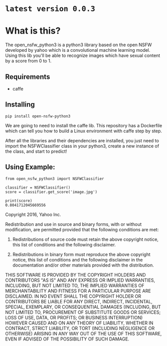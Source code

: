 # `latest version 0.0.3` 

# What is this?
The open_nsfw_python3 is a python3 library based on the open NSFW developed by yahoo which is a convolutional machine learning model. Using this lib you'll be able to recognize images which have sexual content by a score from 0 to 1.

## Requirements
- caffe

## Installing
```
pip install open-nsfw-python3
```

We are going to need to install the caffe lib. This repository has a Dockerfile which can tell you how to build a Linux environment with caffe step by step.

After all the libraries and their dependencies are installed, you just need to import the NSFWClassifier class in your python3, create a new instance of the class, and start to predict!

## Using Example:
```
from open_nsfw_python3 import NSFWClassifier

classifier = NSFWClassifier()
score = classifier.get_score('image.jpg')

print(score)
0.8041712045669556
```

Copyright 2016, Yahoo Inc.

Redistribution and use in source and binary forms, with or without modification, are permitted provided that the following conditions are met:

1. Redistributions of source code must retain the above copyright notice, this list of conditions and the following disclaimer.

2. Redistributions in binary form must reproduce the above copyright notice, this list of conditions and the following disclaimer in the documentation and/or other materials provided with the distribution.

THIS SOFTWARE IS PROVIDED BY THE COPYRIGHT HOLDERS AND CONTRIBUTORS "AS IS" AND ANY EXPRESS OR IMPLIED WARRANTIES, INCLUDING, BUT NOT LIMITED TO, THE IMPLIED WARRANTIES OF MERCHANTABILITY AND FITNESS FOR A PARTICULAR PURPOSE ARE DISCLAIMED. IN NO EVENT SHALL THE COPYRIGHT HOLDER OR CONTRIBUTORS BE LIABLE FOR ANY DIRECT, INDIRECT, INCIDENTAL, SPECIAL, EXEMPLARY, OR CONSEQUENTIAL DAMAGES (INCLUDING, BUT NOT LIMITED TO, PROCUREMENT OF SUBSTITUTE GOODS OR SERVICES; LOSS OF USE, DATA, OR PROFITS; OR BUSINESS INTERRUPTION) HOWEVER CAUSED AND ON ANY THEORY OF LIABILITY, WHETHER IN CONTRACT, STRICT LIABILITY, OR TORT (INCLUDING NEGLIGENCE OR OTHERWISE) ARISING IN ANY WAY OUT OF THE USE OF THIS SOFTWARE, EVEN IF ADVISED OF THE POSSIBILITY OF SUCH DAMAGE.
